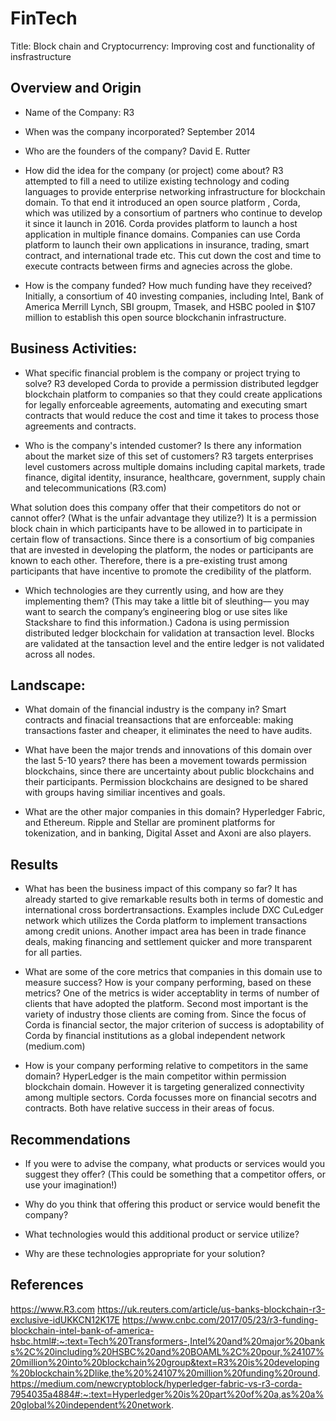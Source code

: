# FinTech
Title: Block chain and Cryptocurrency: Improving cost and functionality of insfrastructure 

## Overview and Origin
* Name of the Company: R3

* When was the company incorporated? September 2014

* Who are the founders of the company? David E. Rutter

* How did the idea for the company (or project) come about?
  R3 attempted to fill a need to utilize existing technology and coding languages to provide enterprise networking infrastructure for blockchain domain. To that end it introduced an open source platform , Corda, which was utilized by a consortium of partners who continue to develop it since it launch in 2016. Corda provides platform to launch a host application in multiple finance domains. Companies can use Corda platform to launch their own applications in insurance, trading, smart contract, and international trade etc. This cut down the cost and time to execute contracts between firms and agnecies across the globe. 

* How is the company funded? How much funding have they received?Initially, a consortium of 40 investing companies, including Intel, Bank of America Merrill Lynch, SBI groupm, Tmasek, and HSBC pooled in $107 million to establish this open source blockchanin infrastructure. 


## Business Activities:

* What specific financial problem is the company or project trying to solve? R3 developed Corda to provide a permission distributed legdger blockchain platform to companies so that they could create applications for legally enforceable agreements, automating and executing smart contracts that would reduce the cost and time it takes to process those agreements and contracts. 

* Who is the company's intended customer?  Is there any information about the market size of this set of customers? R3 targets enterprises level customers across multiple domains including capital markets, trade finance, digital identity, insurance, healthcare, government, supply chain and telecommunications (R3.com)

What solution does this company offer that their competitors do not or cannot offer? (What is the unfair advantage they utilize?) It is a permission block chain in which participants have to be allowed in to participate in certain flow of transactions. Since there is a consortium of big companies that are invested in developing the platform, the nodes or participants are known to each other. Therefore, there is a pre-existing trust among participants that have incentive to promote the credibility of the platform.

* Which technologies are they currently using, and how are they implementing them? (This may take a little bit of sleuthing–– you may want to search the company’s engineering blog or use sites like Stackshare to find this information.) Cadona is using permission distributed ledger blockchain for validation at transaction level. Blocks are validated at the tansaction level and the entire ledger is not validated across all nodes. 



## Landscape:

* What domain of the financial industry is the company in? Smart contracts and finacial treansactions that are enforceable: making transactions faster and cheaper, it eliminates the need to have audits. 

* What have been the major trends and innovations of this domain over the last 5-10 years? there has been a movement towards permission blockchains, since there are uncertainty about public blockchains and their participants. Permission blockchains are designed to be shared with groups having similiar incentives and goals. 

* What are the other major companies in this domain? Hyperledger Fabric, and Ethereum. Ripple and Stellar are prominent platforms for tokenization, and in banking, Digital Asset and Axoni are also players. 


## Results

* What has been the business impact of this company so far? It has already started to give remarkable results both in terms of domestic and international cross bordertransactions. Examples include DXC CuLedger network which utilizes the Corda platform to implement transactions among credit unions. Another impact area has been in trade finance deals, making financing and settlement quicker and more transparent for all parties.

* What are some of the core metrics that companies in this domain use to measure success? How is your company performing, based on these metrics? One of the metrics is wider acceptablity in terms of number of clients that have adopted the platform. Second most important is the variety of industry those clients are coming from. Since the focus of Corda is financial sector, the major criterion of success is adoptability of Corda by financial institutions as a global independent network (medium.com)

* How is your company performing relative to competitors in the same domain? HyperLedger is the main competitor within permission blockchain domain. However it is targeting generalized connectivity among multiple sectors. Corda focusses more on financial secotrs and contracts. Both have relative success in their areas of focus. 


## Recommendations

* If you were to advise the company, what products or services would you suggest they offer? (This could be something that a competitor offers, or use your imagination!)

* Why do you think that offering this product or service would benefit the company?

* What technologies would this additional product or service utilize?

* Why are these technologies appropriate for your solution?

## References
https://www.R3.com
https://uk.reuters.com/article/us-banks-blockchain-r3-exclusive-idUKKCN12K17E
https://www.cnbc.com/2017/05/23/r3-funding-blockchain-intel-bank-of-america-hsbc.html#:~:text=Tech%20Transformers-,Intel%20and%20major%20banks%2C%20including%20HSBC%20and%20BOAML%2C%20pour,%24107%20million%20into%20blockchain%20group&text=R3%20is%20developing%20blockchain%2Dlike,the%20%24107%20million%20funding%20round.
https://medium.com/newcryptoblock/hyperledger-fabric-vs-r3-corda-7954035a4884#:~:text=Hyperledger%20is%20part%20of%20a,as%20a%20global%20independent%20network.
